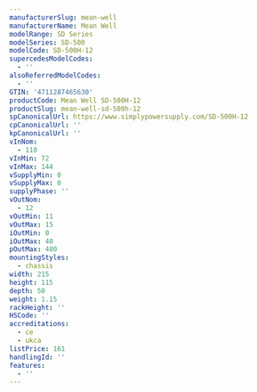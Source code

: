 ```yaml
---
manufacturerSlug: mean-well
manufacturerName: Mean Well
modelRange: SD Series
modelSeries: SD-500
modelCode: SD-500H-12
supercedesModelCodes:
  - ''
alsoReferredModelCodes:
  - ''
GTIN: '4711287465630'
productCode: Mean Well SD-500H-12
productSlug: mean-well-sd-500h-12
spCanonicalUrl: https://www.simplypowersupply.com/SD-500H-12
cpCanonicalUrl: ''
kpCanonicalUrl: ''
vInNom:
  - 110
vInMin: 72
vInMax: 144
vSupplyMin: 0
vSupplyMax: 0
supplyPhase: ''
vOutNom:
  - 12
vOutMin: 11
vOutMax: 15
iOutMin: 0
iOutMax: 40
pOutMax: 480
mountingStyles:
  - chassis
width: 215
height: 115
depth: 50
weight: 1.15
rackHeight: ''
HSCode: ''
accreditations:
  - ce
  - ukca
listPrice: 161
handlingId: ''
features:
  - ''
---
```

